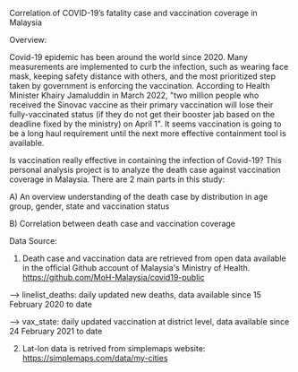 Correlation of COVID-19’s fatality case and vaccination coverage in Malaysia


Overview:

Covid-19 epidemic has been around the world since 2020. Many measurements are implemented to curb the infection, such as wearing face mask, keeping safety distance with others, and the most prioritized step taken by government is enforcing the vaccination. According to Health Minister Khairy Jamaluddin in March 2022, "two million people who received the Sinovac vaccine as their primary vaccination will lose their fully-vaccinated status (if they do not get their booster jab based on the deadline fixed by the ministry) on April 1". It seems vaccination is going to be a long haul requirement until the next more effective containment tool is available.

Is vaccination really effective in containing the infection of Covid-19? This personal analysis project is to analyze the death case against vaccination coverage in Malaysia. There are 2 main parts in this study:

A) An overview understanding of the death case by distribution in age group, gender, state and vaccination status

B) Correlation between death case and vaccination coverage



Data Source:

1. Death case and vaccination data are retrieved from open data available in the official Github account of Malaysia's Ministry of Health. https://github.com/MoH-Malaysia/covid19-public

--> linelist_deaths: daily updated new deaths, data available since 15 February 2020 to date

--> vax_state: daily updated vaccination at district level, data available since 24 February 2021 to date

2. Lat-lon data is retrived from simplemaps website: https://simplemaps.com/data/my-cities
